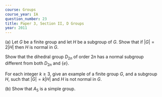 ```yaml
---
course: Groups
course_year: IA
question_number: 23
title: Paper 3, Section II, D Groups
year: 2011
---
```




(a) Let $G$ be a finite group and let $H$ be a subgroup of $G$. Show that if $|G|=2|H|$ then $H$ is normal in $G$.

Show that the dihedral group $D_{2 n}$ of order $2 n$ has a normal subgroup different from both $D_{2 n}$ and $\{e\}$.

For each integer $k \geqslant 3$, give an example of a finite group $G$, and a subgroup $H$, such that $|G|=k|H|$ and $H$ is not normal in $G$.

(b) Show that $A_{5}$ is a simple group.